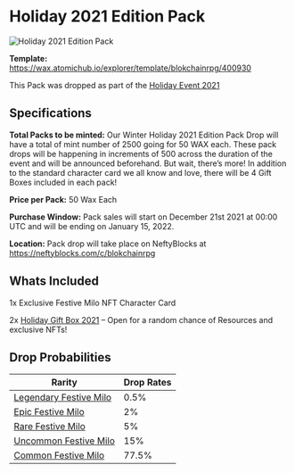 # Holiday 2021 Edition Pack

![Holiday 2021 Edition Pack](https://ipfs.neftyblocks.io/ipfs/QmYV3DEbDsTbUcA47Qn8yVgy8yhorkV3CnC8XxaU1WLBup)

**Template:** https://wax.atomichub.io/explorer/template/blokchainrpg/400930

This Pack was dropped as part of the [Holiday Event 2021](../events/holiday-event-2021.md)

## Specifications

**Total Packs to be minted:** Our Winter Holiday 2021 Edition Pack Drop will have a total of mint number of 2500 going for 50 WAX each. These pack drops will be happening in increments of 500 across the duration of the event and will be announced beforehand. But wait, there’s more! In addition to the standard character card we all know and love, there will be 4 Gift Boxes included in each pack!

**Price per Pack:** 50 Wax Each

**Purchase Window:** Pack sales will start on December 21st 2021 at 00:00 UTC and will be ending on January 15, 2022.

**Location:** Pack drop will take place on NeftyBlocks at https://neftyblocks.com/c/blokchainrpg

## Whats Included

1x Exclusive Festive Milo NFT Character Card

2x [Holiday Gift Box 2021](./Holiday%20Gift%20Box%202021.md) – Open for a random chance of Resources and exclusive NFTs!

## Drop Probabilities

| Rarity                                                                                   | Drop Rates |
| ---------------------------------------------------------------------------------------- | ---------- |
| [Legendary Festive Milo](https://wax.atomichub.io/explorer/template/blokchainrpg/400947) | 0.5%       |
| [Epic Festive Milo](https://wax.atomichub.io/explorer/template/blokchainrpg/400945)      | 2%         |
| [Rare Festive Milo](https://wax.atomichub.io/explorer/template/blokchainrpg/400944)      | 5%         |
| [Uncommon Festive Milo](https://wax.atomichub.io/explorer/template/blokchainrpg/400942)  | 15%        |
| [Common Festive Milo](https://wax.atomichub.io/explorer/template/blokchainrpg/400941)    | 77.5%      |
